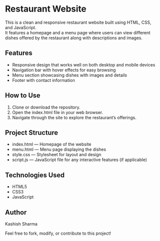 # Restaurant Website

This is a clean and responsive restaurant website built using HTML, CSS, and JavaScript.  
It features a homepage and a menu page where users can view different dishes offered by the restaurant along with descriptions and images.



## Features

- Responsive design that works well on both desktop and mobile devices  
- Navigation bar with hover effects for easy browsing  
- Menu section showcasing dishes with images and details  
- Footer with contact information  



## How to Use

1. Clone or download the repository.  
2. Open the index.html file in your web browser.  
3. Navigate through the site to explore the restaurant’s offerings.



## Project Structure

- index.html — Homepage of the website  
- menu.html — Menu page displaying the dishes  
- style.css — Stylesheet for layout and design  
- script.js — JavaScript file for any interactive features (if applicable)



## Technologies Used

- HTML5  
- CSS3  
- JavaScript



## Author

Kashish Sharma


Feel free to fork, modify, or contribute to this project!
